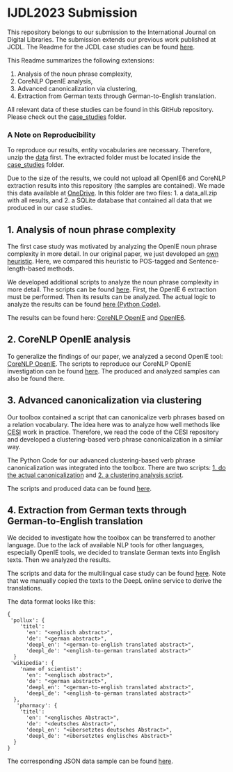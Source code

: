 # IJDL2023 Submission
This repository belongs to our submission to the International Journal on Digital Libraries. 
The submission extends our previous work published at JCDL. 
The Readme for the JCDL case studies can be found [here](README_CASE_STUDIES.md).

This Readme summarizes the following extensions:
1. Analysis of the noun phrase complexity,
2. CoreNLP OpenIE analysis,
3. Advanced canonicalization via clustering,
4. Extraction from German texts through German-to-English translation.

All relevant data of these studies can be found in this GitHub repository. 
Please check out the [case_studies](case_studies) folder.

### A Note on Reproducibility
To reproduce our results, entity vocabularies are necessary. Therefore, unzip the [data](case_studies/data.zip) first.
The extracted folder must be located inside the [case_studies](case_studies) folder.

Due to the size of the results, we could not upload all OpenIE6 and CoreNLP extraction results into this repository (the samples are contained).
We made this data available at [OneDrive](https://1drv.ms/u/s!ArDgbq3ak3Zuh8x76u4UmrcZ9LrdtQ?e=A5Yzlg).
In this folder are two files: 1. a data_all.zip with all results, and 2. a SQLite database that contained all data that we produced in our case studies.


## 1. Analysis of noun phrase complexity
The first case study was motivated by analyzing the OpenIE noun phrase complexity in more detail. 
In our original paper, we just developed an [own heuristic](src/kgextractiontoolbox/extraction/analyze_openie_tuples.py).
Here, we compared this heuristic to POS-tagged and Sentence-length-based methods.

We developed additional scripts to analyze the noun phrase complexity in more detail.
The scripts can be found [here](case_studies/complexity).
First, the OpenIE 6 extraction must be performed. 
Then its results can be analyzed.
The actual logic to analyze the results can be found [here (Python Code)](src/kgextractiontoolbox/extraction/analyze_openie_tuples_complex.py).

The results can be found here: [CoreNLP OpenIE](case_studies/complexity/results/corenlp_results.txt) and [OpenIE6](case_studies/complexity/results/corenlp_results.txt).

## 2. CoreNLP OpenIE analysis
To generalize the findings of our paper, we analyzed a second OpenIE tool: [CoreNLP OpenIE](https://stanfordnlp.github.io/CoreNLP/openie.html). 
The scripts to reproduce our CoreNLP OpenIE investigation can be found [here](case_studies/corenlp). 
The produced and analyzed samples can also be found there.

## 3. Advanced canonicalization via clustering
Our toolbox contained a script that can canonicalize verb phrases based on a relation vocabulary.
The idea here was to analyze how well methods like [CESI](https://github.com/malllabiisc/cesi) work in practice.
Therefore, we read the code of the CESI repository and developed a clustering-based verb phrase canonicalization in a similar way.

The Python Code for our advanced clustering-based verb phrase canonicalization was integrated into the toolbox.
There are two scripts: [1. do the actual canonicalization](src/kgextractiontoolbox/cleaning/canonicalize_predicates_by_clustering.py) and [2. a clustering analysis script](src/kgextractiontoolbox/cleaning/canonicalize_predicates_by_clustering_analysis.py). 

The scripts and produced data can be found [here](case_studies/canonicalization_advanced).


## 4. Extraction from German texts through German-to-English translation
We decided to investigate how the toolbox can be transferred to another language.
Due to the lack of available NLP tools for other languages, especially OpenIE tools, we decided to translate German texts into English texts.
Then we analyzed the results.

The scripts and data for the multilingual case study can be found [here](case_studies/multilingual).
Note that we manually copied the texts to the DeepL online service to derive the translations.

The data format looks like this:
```
{
 'pollux': {
    'titel':
      'en': "<englisch abstract>",
      'de': "<german abstract>",
      'deepl_en': "<german-to-english translated abstract>",
      'deepl_de': "<english-to-german translated abstract>"
  }
 'wikipedia': {
    'name of scientist':
      'en': "<englisch abstract>",
      'de': "<german abstract>",
      'deepl_en': "<german-to-english translated abstract>",
      'deepl_de': "<english-to-german translated abstract>"
  },
   'pharmacy': {
    'titel':
      'en': "<englisches Abstract>",
      'de': "<deutsches Abstract>",
      'deepl_en': "<übersetztes deutsches Abstract>",
      'deepl_de': "<übersetztes englisches Abstract>"
  }
}
```
The corresponding JSON data sample can be found [here](case_studies/multilingual/de_en_sample_data.json).


